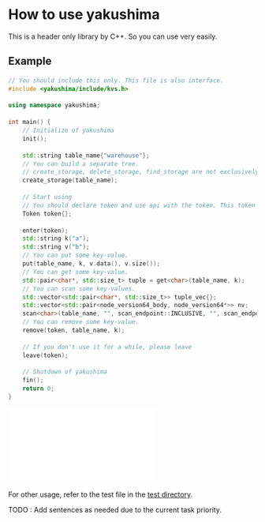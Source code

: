 # How to use yakushima

This is a header only library by C++. So you can use very easily.

## Example

```cpp
// You should include this only. This file is also interface.
#include <yakushima/include/kvs.h>

using namespace yakushima;

int main() {
    // Initialize of yakushima
    init();
    
    std::string table_name{"warehouse"};
    // You can build a separate tree.
    // create_storage, delete_storage, find_storage are not exclusively controlled, so call these from a single thread. Alternatively, do exclusive the call with user-defined exclusive control.
    create_storage(table_name);

    // Start using
    // You should declare token and use api with the token. This token means your session that protects your read data and save temporary data.
    Token token{};

    enter(token);
    std::string k("a");
    std::string v("b");
    // You can put some key-value.
    put(table_name, k, v.data(), v.size());
    // You can get some key-value.
    std::pair<char*, std::size_t> tuple = get<char>(table_name, k);
    // You can scan some key-values.
    std::vector<std::pair<char*, std::size_t>> tuple_vec{};
    std::vector<std::pair<node_version64_body, node_version64*>> nv;
    scan<char>(table_name, "", scan_endpoint::INCLUSIVE, "", scan_endpoint::INCLUSIVE, tuple_vec, &nv);
    // You can remove some key-value.
    remove(token, table_name, k);

    // If you don't use it for a while, please leave
    leave(token);

    // Shutdown of yakushima
    fin();
    return 0;
}
```

![Overview](./pic/Overview.pdf)

For other usage, refer to the test file in the [test directory](./../test).

TODO : Add sentences as needed due to the current task priority.
